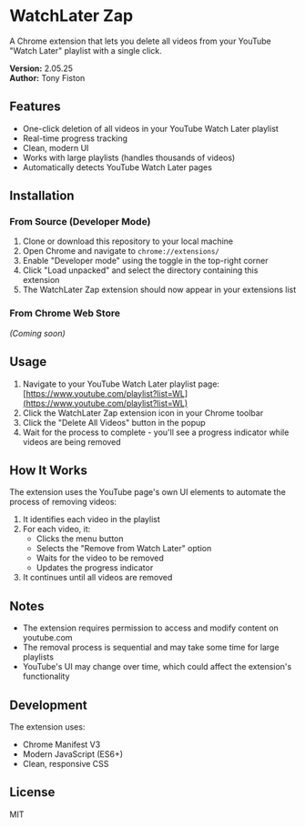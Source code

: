 # WatchLater Zap

A Chrome extension that lets you delete all videos from your YouTube "Watch Later" playlist with a single click.

**Version:** 2.05.25  
**Author:** Tony Fiston

## Features

- One-click deletion of all videos in your YouTube Watch Later playlist
- Real-time progress tracking
- Clean, modern UI
- Works with large playlists (handles thousands of videos)
- Automatically detects YouTube Watch Later pages

## Installation

### From Source (Developer Mode)

1. Clone or download this repository to your local machine
2. Open Chrome and navigate to `chrome://extensions/`
3. Enable "Developer mode" using the toggle in the top-right corner
4. Click "Load unpacked" and select the directory containing this extension
5. The WatchLater Zap extension should now appear in your extensions list

### From Chrome Web Store

*(Coming soon)*

## Usage

1. Navigate to your YouTube Watch Later playlist page: [https://www.youtube.com/playlist?list=WL](https://www.youtube.com/playlist?list=WL)
2. Click the WatchLater Zap extension icon in your Chrome toolbar
3. Click the "Delete All Videos" button in the popup
4. Wait for the process to complete - you'll see a progress indicator while videos are being removed

## How It Works

The extension uses the YouTube page's own UI elements to automate the process of removing videos:

1. It identifies each video in the playlist
2. For each video, it:
   - Clicks the menu button
   - Selects the "Remove from Watch Later" option
   - Waits for the video to be removed
   - Updates the progress indicator
3. It continues until all videos are removed

## Notes

- The extension requires permission to access and modify content on youtube.com
- The removal process is sequential and may take some time for large playlists
- YouTube's UI may change over time, which could affect the extension's functionality

## Development

The extension uses:
- Chrome Manifest V3
- Modern JavaScript (ES6+)
- Clean, responsive CSS

## License

MIT 
